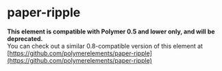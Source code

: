 paper-ripple
============

**This element is compatible with Polymer 0.5 and lower only, and will be deprecated.**  
You can check out a similar 0.8-compatible version of this element at [https://github.com/polymerelements/paper-ripple](https://github.com/polymerelements/paper-ripple)
